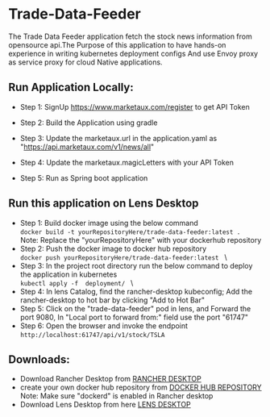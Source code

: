 # Trade-Data-Feeder
The Trade Data Feeder application fetch the stock news information from opensource api.The Purpose of this application to have hands-on experience in writing kubernetes deployment configs
And use Envoy proxy as service proxy for cloud Native applications.

## Run Application Locally:

* Step 1: SignUp https://www.marketaux.com/register to get API Token

* Step 2: Build the Application using gradle

* Step 3: Update the marketaux.url in the application.yaml as "https://api.marketaux.com/v1/news/all" 

* Step 4: Update the marketaux.magicLetters with your API Token

* Step 5: Run as Spring boot application

## Run this application on Lens Desktop

* Step 1: Build docker image using the below command\
  ```docker build -t yourRepositoryHere/trade-data-feeder:latest .``` \
  Note: Replace the "yourRepositoryHere" with your dockerhub repository 
* Step 2: Push the docker image to docker hub repository \
  ```docker push yourRepositoryHere/trade-data-feeder:latest ``` \
* Step 3: In the project root directory run the below command to deploy the application in kubernetes  \
   ```kubectl apply -f  deployment/ ``` \
* Step 4: In lens Catalog, find the rancher-desktop kubeconfig; Add the rancher-desktop to hot bar by clicking "Add to Hot Bar"
* Step 5: Click on the "trade-data-feeder" pod in lens, and Forward the port 9080, In "Local port to forward from:" field use the port "61747"
* Step 6: Open the browser and invoke the endpoint\
```http://localhost:61747/api/v1/stock/TSLA```

## Downloads:
* Download Rancher Desktop from [RANCHER DESKTOP](https://rancherdesktop.io/)
* create your own docker hub repository from [DOCKER HUB REPOSITORY](https://hub.docker.com/repositories/merugu) 
  Note: Make sure "dockerd" is enabled in Rancher desktop
* Download Lens Desktop from here [LENS DESKTOP](https://k8slens.dev/) 








